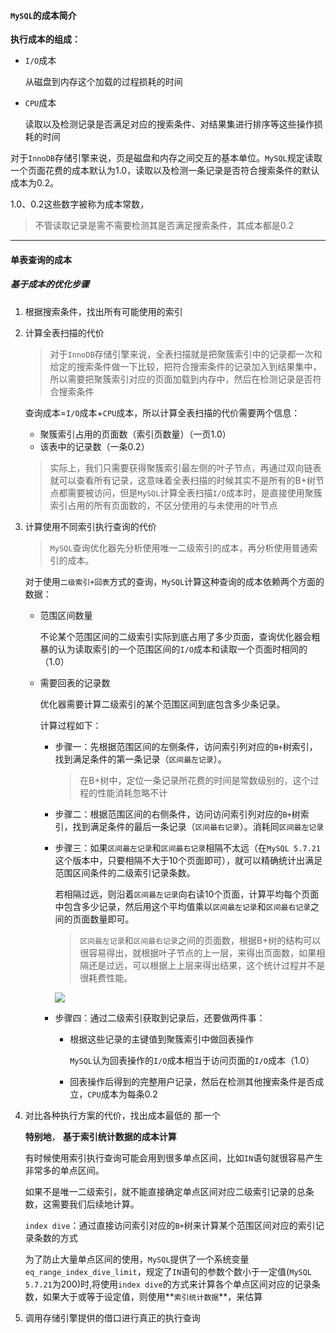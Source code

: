 #### `MySQL`的成本简介

**执行成本的组成：**

- `I/O`成本

  从磁盘到内存这个加载的过程损耗的时间

- `CPU`成本

  读取以及检测记录是否满足对应的搜索条件、对结果集进行排序等这些操作损耗的时间

对于`InnoDB`存储引擎来说，页是磁盘和内存之间交互的基本单位。`MySQL`规定读取一个页面花费的成本默认为1.0，读取以及检测一条记录是否符合搜索条件的默认成本为0.2。

1.0、0.2这些数字被称为成本常数，

> 不管读取记录是需不需要检测其是否满足搜索条件，其成本都是0.2

----

#### 单表查询的成本

##### 基于成本的优化步骤

1. 根据搜索条件，找出所有可能使用的索引

2. 计算全表扫描的代价

   > 对于`InnoDB`存储引擎来说，全表扫描就是把聚簇索引中的记录都一次和给定的搜索条件做一下比较，把符合搜索条件的记录加入到结果集中，所以需要把聚簇索引对应的页面加载到内存中，然后在检测记录是否符合搜索条件

   查询成本=`I/O`成本+`CPU`成本，所以计算全表扫描的代价需要两个信息：

   - 聚簇索引占用的页面数（索引页数量）（一页1.0）
   - 该表中的记录数（一条0.2）

   > 实际上，我们只需要获得聚簇索引最左侧的叶子节点，再通过双向链表就可以查看所有记录，这意味着全表扫描的时候其实不是所有的B+树节点都需要被访问，但是`MySQL`计算全表扫描`I/O`成本时，是直接使用聚簇索引占用的所有页面数的，不区分使用的与未使用的叶节点

3. 计算使用不同索引执行查询的代价

   > `MySQL`查询优化器先分析使用唯一二级索引的成本，再分析使用普通索引的成本。

   对于使用`二级索引+回表`方式的查询，`MySQL`计算这种查询的成本依赖两个方面的数据：

   - 范围区间数量

     不论某个范围区间的二级索引实际到底占用了多少页面，查询优化器会粗暴的认为读取索引的一个范围区间的`I/O`成本和读取一个页面时相同的（1.0）

   - 需要回表的记录数

     优化器需要计算二级索引的某个范围区间到底包含多少条记录。

     计算过程如下：

     - 步骤一：先根据范围区间的左侧条件，访问索引列对应的`B+`树索引，找到满足条件的第一条记录（`区间最左记录`）。

       > 在B+树中，定位一条记录所花费的时间是常数级别的，这个过程的性能消耗忽略不计

     - 步骤二：根据范围区间的右侧条件，访问访问索引列对应的`B+`树索引，找到满足条件的最后一条记录（`区间最右记录`）。消耗同`区间最左记录`

     - 步骤三：如果`区间最左记录`和`区间最右记录`相隔不太远（在`MySQL 5.7.21`这个版本中，只要相隔不大于10个页面即可），就可以精确统计出满足范围区间条件的二级索引记录条数。

       若相隔过远，则沿着`区间最左记录`向右读10个页面，计算平均每个页面中包含多少记录，然后用这个平均值乘以`区间最左记录`和`区间最右记录`之间的页面数量即可。

       > `区间最左记录`和`区间最右记录`之间的页面数，根据B+树的结构可以很容易得出，就根据叶子节点的上一层，来得出页面数，如果相隔还是过远，可以根据上上层来得出结果，这个统计过程并不是很耗费性能。

       ![](https://user-gold-cdn.xitu.io/2019/3/20/16998b505d7a278a?imageView2/0/w/1280/h/960/format/webp/ignore-error/1)

     - 步骤四：通过二级索引获取到记录后，还要做两件事：

       - 根据这些记录的主键值到聚簇索引中做回表操作

         `MySQL`认为回表操作的`I/O`成本相当于访问页面的`I/O`成本（1.0）

       - 回表操作后得到的完整用户记录，然后在检测其他搜索条件是否成立，`CPU`成本为每条0.2

4. 对比各种执行方案的代价，找出成本最低的 那一个

   **特别地**， **基于索引统计数据的成本计算**

   有时候使用索引执行查询可能会用到很多单点区间，比如`IN`语句就很容易产生非常多的单点区间。

   如果不是唯一二级索引，就不能直接确定单点区间对应二级索引记录的总条数，这需要我们后续地计算。

   `index dive`：通过直接访问索引对应的`B+`树来计算某个范围区间对应的索引记录条数的方式

   为了防止大量单点区间的使用，`MySQL`提供了一个系统变量`eq_range_index_dive_limit`，规定了`IN`语句的参数个数小于一定值(`MySQL 5.7.21`为200)时,将使用`index dive`的方式来计算各个单点区间对应的记录条数，如果大于或等于设定值，则使用**`索引统计数据`**，来估算

   

5. 调用存储引擎提供的借口进行真正的执行查询

